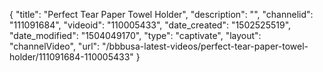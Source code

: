 {
    "title": "Perfect Tear Paper Towel Holder",
    "description": "",
    "channelid": "111091684",
    "videoid": "110005433",
    "date_created": "1502525519",
    "date_modified": "1504049170",
    "type": "captivate",
    "layout": "channelVideo",
    "url": "\/bbbusa-latest-videos\/perfect-tear-paper-towel-holder\/111091684-110005433"
}